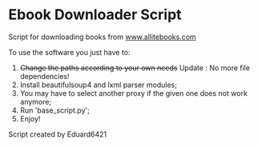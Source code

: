# Ebook Downloader Script

Script for downloading books from www.allitebooks.com

To use the software you just have to:   
1) ~~Change the paths according to your own needs~~ Update : No more file dependencies!
2) Install beautifulsoup4 and lxml parser modules;
3) You may have to select another proxy if the given one does not work anymore;
4) Run 'base_script.py'; 
5) Enjoy!

Script created by Eduard6421
